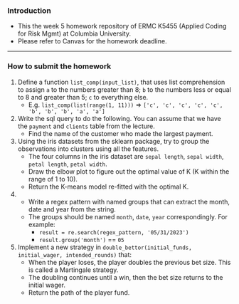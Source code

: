 ### Introduction
- This the week 5 homework repository of ERMC K5455 (Applied Coding for Risk Mgmt) at Columbia University. 
- Please refer to Canvas for the homework deadline.

<hr>

### How to submit the homework

1. Define a function `list_comp(input_list)`, that uses list comprehension to assign `a` to the numbers greater than 8; `b` to the numbers less or equal to 8 and greater than 5; `c` to everything else.
   - E.g. `list_comp(list(range(1, 11)))` => `['c', 'c', 'c', 'c', 'c', 'b', 'b', 'b', 'a', 'a']`
2. Write the sql query to do the following. You can assume that we have the `payment` and `clients` table from the lecture.
   - Find the name of the customer who made the largest payment.
3. Using the iris datasets from the sklearn package, try to group the observations into clusters using all the features.
   - The four columns in the iris dataset are `sepal length`, `sepal width`, `petal length`, `petal width`.
   - Draw the elbow plot to figure out the optimal value of K (K within the range of 1 to 10). 
   - Return the K-means model re-fitted with the optimal K.
4. - Write a regex pattern with named groups that can extract the month, date and year from the string.
   - The groups should be named `month`, `date`, `year` correspondingly. For example:
     - `result = re.search(regex_pattern, '05/31/2023')`
     - `result.group('month')` == `05`
5. Implement a new strategy in `double_bettor(initial_funds, initial_wager, intended_rounds)` that:
   - When the player loses, the player doubles the previous bet size. This is called a Martingale strategy.
   - The doubling continues until a win, then the bet size returns to the initial wager.
   - Return the path of the player fund.
